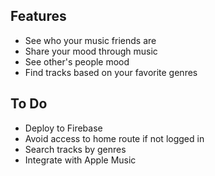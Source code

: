 ## Features

- See who your music friends are
- Share your mood through music
- See other's people mood
- Find tracks based on your favorite genres

## To Do

- Deploy to Firebase
- Avoid access to home route if not logged in
- Search tracks by genres
- Integrate with Apple Music
